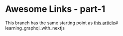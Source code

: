 # Awesome Links - part-1

This branch has the same starting point as [this article](https://prisma.io/blog/fullstack-nextjs-graphql-prisma-oklidw1rhw)# learning_graphql_with_nextjs
